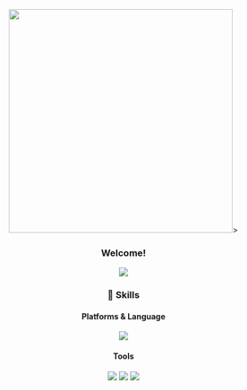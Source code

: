 <div align="center">
<img src=https://user-images.githubusercontent.com/115697653/201958157-64c75759-5b6b-48f5-acb4-d5bceed59375.png width="" height="400"/>>

<p>

### Welcome!
</p>


<p>
<a href="mailto:ehdwp6413@gmail.com" target="_blank"><img src="https://img.shields.io/badge/ehdwp6413@gmail.com-EA4335?style=flat-square&logo=Gmail&logoColor=white"/></a>
</p>

### 💪 Skills
#### Platforms & Language

<p>
  <img src="https://img.shields.io/badge/Java-007396?style=flat-square&logo=Java&logoColor=white"/>
</p>

#### Tools
<p>
  <img src="https://img.shields.io/badge/Eclipse-2C2255?style=flat-square&logo=Eclipse%20IDE&logoColor=white"/>
  
  
  <img src="https://img.shields.io/badge/GitHub-181717?style=flat-square&logo=GitHub&logoColor=white"/>
  
  
  <img src="https://img.shields.io/badge/MySQL-4479A1?style=flat-square&logo=MySQL&logoColor=white">

  </p>

</div> 

